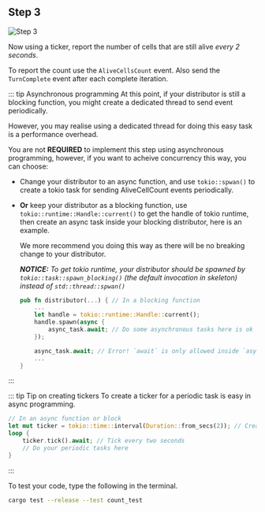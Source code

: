 <!--@include: index.md-->
#

## Step 3

![Step 3](/assets/cw_diagrams-Parallel_3.png)

Now using a ticker, report the number of cells that are still alive *every 2 seconds*.

To report the count use the `AliveCellsCount` event. Also send the `TurnComplete` event after each complete iteration.

::: tip Asynchronous programming
At this point, if your distributor is still a blocking function, you might create a dedicated thread to send event periodically.

However, you may realise using a dedicated thread for doing this easy task is a performance overhead.

You are not **REQUIRED** to implement this step using asynchronous programming, however, if you want to acheive concurrency this way, you can choose:

- Change your distributor to an async function, and use `tokio::spwan()` to create a tokio task for sending AliveCellCount events periodically.

- **Or** keep your distributor as a blocking function, use `tokio::runtime::Handle::current()` to get the handle of tokio runtime, then create an async task inside your blocking distributor, here is an example.

    We more recommend you doing this way as there will be no breaking change to your distributor.

    ***NOTICE:** To get tokio runtime, your distributor should be spawned by `tokio::task::spawn_blocking()` (the default invocation in skeleton) instead of `std::thread::spwan()`*

    ``` rust
    pub fn distributor(...) { // In a blocking function
        ...
        let handle = tokio::runtime::Handle::current();
        handle.spawn(async {
            async_task.await; // Do some asynchronous tasks here is ok // [!code ++]
        });

        async_task.await; // Error! `await` is only allowed inside `async` functions and blocks // [!code --]
        ...
    }
    ```

:::

::: tip Tip on creating tickers
To create a ticker for a periodic task is easy in async programming.

``` rust
// In an async function or block
let mut ticker = tokio::time::interval(Duration::from_secs(2)); // Create a ticker
loop {
    ticker.tick().await; // Tick every two seconds
    // Do your periodic tasks here
}
```

:::

To test your code, type the following in the terminal.

``` bash
cargo test --release --test count_test
```
